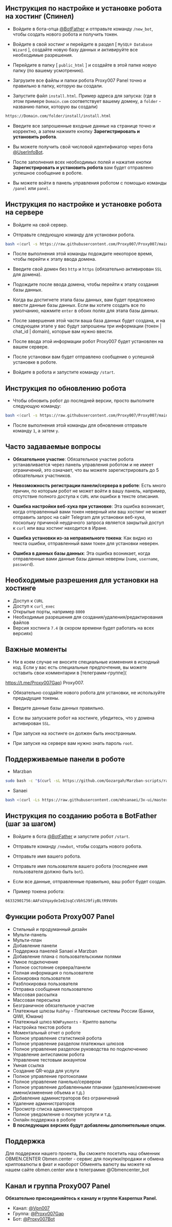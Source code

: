 ## Инструкция по настройке и установке робота на хостинг (Cпинел)

- Войдите в бота-отца [@BotFather](https://t.me/BotFather) и отправьте команду `/new_bot`, чтобы создать нового робота и получить токен.

- Войдите в свой хостинг и перейдите в раздел [ `MySQL® Database Wizard` ], создайте новую базу данных и активируйте все необходимые разрешения.

- Перейдите в папку [ `public_html` ] и создайте в этой папке новую папку (по вашему усмотрению).

- Загрузите все файлы и папки робота Proxy007 Panel точно и правильно в папку, которую вы создали.

- Запустите файл `install.html`. Пример адреса для запуска: (где в этом примере `Domain.com` соответствует вашему домену, а `folder` - названию папки, которую вы создали)
```bash
https://Domain.com/folder/install/install.html
```

- Введите все запрошенные входные данные на странице точно и корректно, а затем нажмите кнопку **Зарегистрировать и установить робота**.

- Вы можете получить свой числовой идентификатор через бота [@UserInfoBot](https://t.me/userinfobot).

- После заполнения всех необходимых полей и нажатия кнопки **Зарегистрировать и установить робота** вам будет отправлено успешное сообщение в роботе.

- Вы можете войти в панель управления роботом с помощью команды `/panel` или `panel`.

## Инструкция по настройке и установке робота на сервере

- Войдите на свой сервер.

- Отправьте следующую команду для установки робота.
```bash
bash <(curl -s https://raw.githubusercontent.com/Proxy007/Proxy007/main/kaspernux.sh)
```

- После выполнения этой команды подождите некоторое время, чтобы перейти к этапу ввода домена.

- Введите свой домен без `http` и `https` (обязательно активирован `SSL` для домена).

- Подождите после ввода домена, чтобы перейти к этапу создания базы данных.

- Когда вы достигнете этапа базы данных, вам будет предложено ввести данные базы данных. Если вы хотите создать все по умолчанию, нажмите `enter` в обоих полях для этапа базы данных.

- После завершения этой части ваша база данных будет создана, и на следующем этапе у вас будут запрошены три информации (токен | chat_id | domain), которые вам нужно ввести.

- После ввода этой информации робот Proxy007 будет установлен на вашем сервере.

- После установки вам будет отправлено сообщение о успешной установке в роботе.

- Войдите в робота и запустите команду `/start`.

## Инструкция по обновлению робота

- Чтобы обновить робот до последней версии, просто выполните следующую команду:
```bash
bash <(curl -s https://raw.githubusercontent.com/Proxy007/Proxy007/main/update.sh)
```

- После выполнения этой команды для обновления отправьте команду `1`, а затем `y`.

## Часто задаваемые вопросы

- **Обязательное участие**: Обязательное участие робота устанавливается через панель управления роботом и не имеет ограничений, это означает, что вы можете зарегистрировать до 5 обязательных участников.

- **Невозможность регистрации панели/сервера в роботе**: Есть много причин, по которым робот не может войти в вашу панель, например, отсутствие полного доступа к `CURL` или ошибки в тексте описания.

- **Ошибка настройки веб-хука при установке**: Эта ошибка возникает, когда отправленный вами токен неверный или ваш хостинг не может отправить запрос на сайт Telegram для установки веб-хука, поскольку причиной неудачного запроса является закрытый доступ к `curl` или ваш хостинг находится в Иране.

- **Ошибка установки из-за неправильного токена**: Как видно из текста ошибки, отправленный вами токен для установки неверен.

- **Ошибка в данных базы данных**: Эта ошибка возникает, когда отправленные вами данные базы данных неверны (`name`, `username`, `password`).

## Необходимые разрешения для установки на хостинге

- Доступ к `CURL`
- Доступ к `curl_exec`
- Открытые порты, например `8000`
- Необходимые разрешения для создания/удаления/редактирования файлов
- Версия хостинга `7.4` (в скором времени будет работать на всех версиях)

## Важные моменты

- Ни в коем случае не вносите специальные изменения в исходный код. Если у вас есть специальные предпочтения, вы можете оставить свои комментарии в [телеграмм-группе](

https://t.me/Proxy007Gap) Proxy007.

- Обязательно создайте нового робота для установки, не используйте предыдущие токены.

- Введите данные базы данных правильно.

- Если вы запускаете робот на хостинге, убедитесь, что у домена активирован `SSL`.

- При запуске на хостинге он должен быть иностранным.

- При запуске на сервере вам нужно знать пароль `root`.

## **Поддерживаемые панели в роботе**

- Marzban
```bash
sudo bash -c "$(curl -sL https://github.com/Gozargah/Marzban-scripts/raw/master/marzban.sh)" @ install
```
- Sanaei
```bash
bash <(curl -Ls https://raw.githubusercontent.com/mhsanaei/3x-ui/master/install.sh)
```

## Инструкция по созданию робота в BotFather (шаг за шагом)

- Войдите в бота [@BotFather](https://t.me/BotFather) и запустите робот `/start`.

- Отправьте команду `/newbot`, чтобы создать нового робота.

- Отправьте имя вашего робота.

- Отправьте имя пользователя вашего робота (последнее имя пользователя должно быть `bot`).

- Если все данные, отправленные правильно, ваш робот будет создан.

- Пример токена робота:
```bash
66332901756:AAFsGVqaydeIeQJsqCcVbhSJ9fiyBLtR9VU0s
```

## Функции робота Proxy007 Panel

- Стильный и продуманный дизайн
- Мульти-панель
- Мульти-план
- Добавление панели
- Поддержка панелей Sanaei и Marzban
- Добавление плана с пользовательскими полями
- Умное подключение
- Полное состояние сервера/панели
- Полная информация о пользователе
- Блокировка пользователя
- Разблокировка пользователя
- Отправка сообщения пользователю
- Массовая рассылка
- Массовая пересылка
- Безграничное обязательное участие
- Платежные шлюзы `RubPay` - Платежные системы России (Банки, QIWI, Юмани)
- Платежный шлюз `NOWPayments` - Крипто валюты
- Настройка текстов робота
- Моментальный отчет о роботе
- Полное управление статистикой робота
- Полное управление разделом платежных шлюзов
- Полное управление разделом руководства по подключению
- Управление антиспамом робота
- Управление тестовым аккаунтом
- Умная ссылка
- Создание QR-кода для услуги
- Полное управление протоколами
- Полное управление панелью/сервером
- Полное управление добавленными планами (удаление/изменение имени/изменение объема и т.д.)
- Добавление администраторов без ограничений
- Удаление администраторов
- Просмотр списка администраторов
- Полное уведомление о покупке услуги и т.д.
- Онлайн поддержка в роботе
- **В последующих версиях будут добавлены дополнительные опции.**

## Поддержка

Для поддержки нашего проекта, Вы сможете посетить наш обменник OBMEN.CENTER 
Obmen.center - сервис для покупки/продажи и обмена криптовалюты в фиат и наоборот
Обменять валюту вы можете на нашем сайте obmen.center или в телеграмме @Obmencenter_bot

## Канал и группа Proxy007 Panel

**Обязательно присоединяйтесь к каналу и группе Kaspernux Panel.**
- Канал: [@Vpn007](https://t.me/Proxy007)
- Группа: [@Proxy007Gap](https://t.me/Proxy007Gap)
- Бот: [@Proxy007Bot](https://t.me/Proxy007Bot)